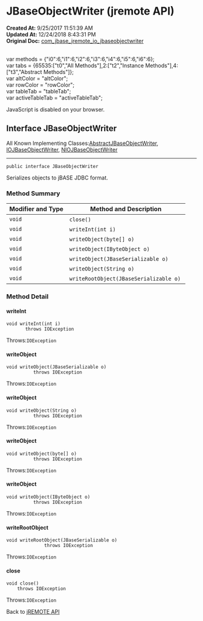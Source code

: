 # JBaseObjectWriter (jremote API)

**Created At:** 9/25/2017 11:51:39 AM  
**Updated At:** 12/24/2018 8:43:31 PM  
**Original Doc:** [com_jbase_jremote_io_jbaseobjectwriter](https://docs.jbase.com/39250-io/com_jbase_jremote_io_jbaseobjectwriter)  

<!--<br>    try {<br>        if (location.href.indexOf('is-external=true') == -1) {<br>            parent.document.title="JBaseObjectWriter (jremote   API)";<br>        }<br>    }<br>    catch(err) {<br>    }<br>//--><br>var methods = {"i0":6,"i1":6,"i2":6,"i3":6,"i4":6,"i5":6,"i6":6};<br>var tabs = {65535:["t0","All Methods"],2:["t2","Instance Methods"],4:["t3","Abstract Methods"]};<br>var altColor = "altColor";<br>var rowColor = "rowColor";<br>var tableTab = "tableTab";<br>var activeTableTab = "activeTableTab";
JavaScript is disabled on your browser.



## Interface JBaseObjectWriter

All Known Implementing Classes:[AbstractJBaseObjectWriter](com_jbase_jremote_io_abstractjbaseobjectwriter "class in com.jbase.jremote.io"), [IOJBaseObjectWriter](com_jbase_jremote_io_iojbaseobjectwriter "class in com.jbase.jremote.io"), [NIOJBaseObjectWriter](com_jbase_jremote_io_niojbaseobjectwriter "class in com.jbase.jremote.io")
* * *


```
public interface JBaseObjectWriter
```

Serializes objects to jBASE JDBC format.

### Method Summary


| Modifier and Type<br> | Method and Description<br> |
| --- | --- |
| `void`<br> | `close()` <br> |
| `void`<br> | `writeInt(int i)` <br> |
| `void`<br> | `writeObject(byte[] o)` <br> |
| `void`<br> | `writeObject(IByteObject o)` <br> |
| `void`<br> | `writeObject(JBaseSerializable o)` <br> |
| `void`<br> | `writeObject(String o)` <br> |
| `void`<br> | `writeRootObject(JBaseSerializable o)` <br> |

### Method Detail

#### writeInt

```
void writeInt(int i)
       throws IOException
```
Throws:`IOException`
#### 


#### writeObject

```
void writeObject(JBaseSerializable o)
          throws IOException
```
Throws:`IOException`
#### 


#### writeObject

```
void writeObject(String o)
          throws IOException
```
Throws:`IOException`
#### 


#### writeObject

```
void writeObject(byte[] o)
          throws IOException
```
Throws:`IOException`
#### 


#### writeObject

```
void writeObject(IByteObject o)
          throws IOException
```
Throws:`IOException`
#### 


#### writeRootObject

```
void writeRootObject(JBaseSerializable o)
              throws IOException
```
Throws:`IOException`
#### 


#### close

```
void close()
    throws IOException
```
Throws:`IOException`

Back to [jREMOTE API](com_jbase_jremote_package-summary)
